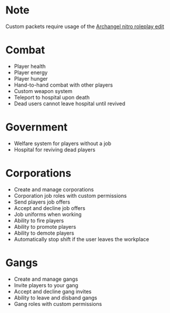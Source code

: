 # Note
Custom packets require usage
of the [Archangel nitro roleplay edit](https://github.com/habbo-hotel/nitro-rp)

# Combat
- Player health
- Player energy
- Player hunger
- Hand-to-hand combat with other players
- Custom weapon system
- Teleport to hospital upon death
- Dead users cannot leave hospital until revived

# Government
- Welfare system for players without a job
- Hospital for reviving dead players

# Corporations
- Create and manage corporations
- Corporation job roles with custom permissions
- Send players job offers
- Accept and decline job offers
- Job uniforms when working
- Ability to fire players
- Ability to promote players
- Ability to demote players
- Automatically stop shift if the user leaves the workplace

# Gangs
- Create and manage gangs
- Invite players to your gang
- Accept and decline gang invites
- Ability to leave and disband gangs
- Gang roles with custom permissions